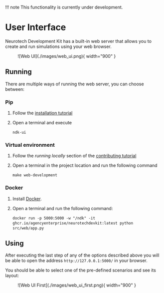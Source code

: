 !!! note
    This functionality is currently under development.

# User Interface

Neurotech Development Kit has a built-in web server that allows you to create and run simulations using your web browser.


<figure markdown>
  ![Web UI](./images/web_ui.png){ width="900" }
</figure>



## Running

There are multiple ways of running the web server, you can choose between:

### Pip

1. Follow the [installation tutorial](installation.md)

1. Open a terminal and execute

    ```
    ndk-ui
    ```

### Virtual environment

1. Follow the *running locally* section of the [contributing tutorial](contributing.md#running-locally)

1. Open a terminal in the project location and run the following command

    ```
    make web-development
    ```

### Docker

1. Install [Docker](https://docs.docker.com/engine/install/#desktop).

1. Open a terminal and run the following command:

   ```
   docker run -p 5000:5000 -w "/ndk" -it ghcr.io/agencyenterprise/neurotechdevkit:latest python src/web/app.py
   ```


## Using

After executing the last step of any of the options described above you will be able to open the address `http://127.0.0.1:5000/` in your browser.

You should be able to select one of the pre-defined scenarios and see its layout:


<figure markdown>
  ![Web UI First](./images/web_ui_first.png){ width="900" }
</figure>


